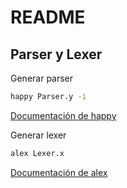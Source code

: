 # README

## Parser y Lexer

Generar parser

```bash
happy Parser.y -i
```

[Documentación de happy](https://haskell-happy.readthedocs.io/en/latest/index.html)

Generar lexer

```bash
alex Lexer.x
```

[Documentación de alex](https://haskell-alex.readthedocs.io/en/latest/)
